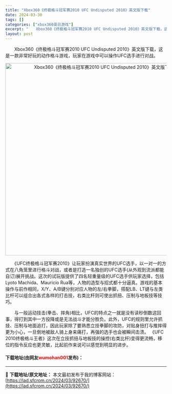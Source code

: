 ```yaml
---
title: "Xbox360《终极格斗冠军赛2010 UFC Undisputed 2010》英文版下载"
date: 2024-03-30
tags: []
categories: ["xbox360英日游戏"]
excerpt: "　　Xbox360《终极格斗冠军赛2010 UFC Undisputed 2010》英文版下载，这是一款非常好玩的动作格斗游戏，玩家在游戏中可以操作UFC选手进行对战。 　　《UFC终极格斗冠军赛2010》让玩家扮演真实世界的UFC选手，以一对一的方式在八角笼里进行格斗对战，或者是打造一名独创的UF&hellip;"
layout: post
---
```


 <p>　　Xbox360《终极格斗冠军赛2010 UFC Undisputed 2010》英文版下载，这是一款非常好玩的动作格斗游戏，玩家在游戏中可以操作UFC选手进行对战。</p> <p align="center"><img align="" border="0" src="https://lad.sfcrom.cn/wp-content/uploads/2024/03/20240330_6607d9951f72e.webp" width="600" alt="Xbox360《终极格斗冠军赛2010 UFC Undisputed 2010》英文版下载" /></p> <p>　　《UFC终极格斗冠军赛2010》让玩家扮演真实世界的UFC选手，以一对一的方式在八角笼里进行格斗对战，或者是打造一名独创的UFC选手(从外观到流派都能自订)展开挑战。这次的试玩版提供了四名轻重量级的UFC选手供玩家选择，包括Lyoto Machida、Mauricio Rua等，人物的造型与招式都十分逼真。游戏的基本操作与前作相同，X/Y、A/B键分别对应人物的左/右拳脚，搭配LB、LT键与左类比杆可以组合出各式各样的打击技，右类比杆则可使出抓扭、压制与地板技等技巧。</p> <p>　　与一般运动技击(拳击、摔角)相比，UFC的特点之一就是没有读秒倒数这回事，得打到其中一方投降或是无法战斗才能分胜负。此外，UFC的规则里允许抓技、压制与地面追打，因此玩家除了要熟悉立技拳脚的攻防，对贴身扭打与推摔得更为小心，一旦倒地被敌人骑上身来痛打，再强的选手也会被瞬间击溃。 《UFC 2010终极格斗王者》这次在立技抓扭与地板技的操控(右类比杆)变得更流畅，移位的指令反应也更灵敏，比起前作来说可以感觉到明显的进步。</p> <p><h4>下载地址(由网友<font color="red">wumohan001</font>发布)：</h4></p> 

---
📖 **下载地址/原文地址：** 本文最初发布于我的博客网站：[https://lad.sfcrom.cn/2024/03/92670/](https://lad.sfcrom.cn/2024/03/92670/)
